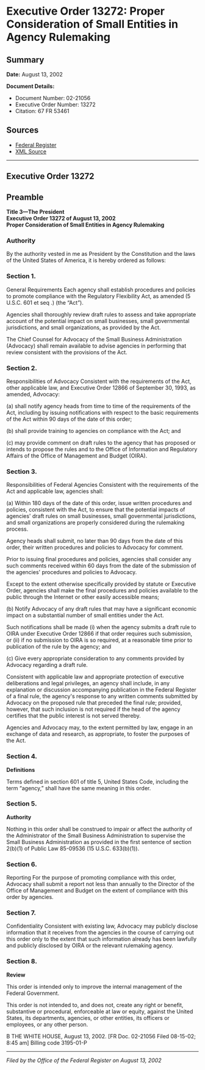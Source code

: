 # Executive Order 13272: Proper Consideration of Small Entities in Agency Rulemaking

## Summary

**Date:** August 13, 2002

**Document Details:**
- Document Number: 02-21056
- Executive Order Number: 13272
- Citation: 67 FR 53461

## Sources
- [Federal Register](https://www.federalregister.gov/documents/2002/08/16/02-21056/proper-consideration-of-small-entities-in-agency-rulemaking)
- [XML Source](https://www.federalregister.gov/documents/full_text/xml/2002/08/16/02-21056.xml)

---

## Executive Order 13272

## Preamble

**Title 3—The President**  
**Executive Order 13272 of August 13, 2002**  
**Proper Consideration of Small Entities in Agency Rulemaking**

### Authority

By the authority vested in me as President by the Constitution and the laws of the United States of America, it is hereby ordered as follows:
### Section 1.

General Requirements
Each agency shall establish procedures and policies to promote compliance with the Regulatory Flexibility Act, as amended (5 U.S.C. 601 
et seq
.) (the “Act”).

Agencies shall thoroughly review draft rules to assess and take appropriate account of the potential impact on small businesses, small governmental jurisdictions, and small organizations, as provided by the Act.

The Chief Counsel for Advocacy of the Small Business Administration (Advocacy) shall remain available to advise agencies in performing that review consistent with the provisions of the Act.
### Section 2.

Responsibilities of Advocacy
Consistent with the requirements of the Act, other applicable law, and Executive Order 12866 of September 30, 1993, as amended, Advocacy:

(a) shall notify agency heads from time to time of the requirements of the Act, including by issuing notifications with respect to the basic requirements of the Act within 90 days of the date of this order;

(b) shall provide training to agencies on compliance with the Act; and

(c) may provide comment on draft rules to the agency that has proposed or intends to propose the rules and to the Office of Information and Regulatory Affairs of the Office of Management and Budget (OIRA).
### Section 3.

Responsibilities of Federal Agencies
Consistent with the requirements of the Act and applicable law, agencies shall:

(a) Within 180 days of the date of this order, issue written procedures and policies, consistent with the Act, to ensure that the potential impacts of agencies' draft rules on small businesses, small governmental jurisdictions, and small organizations are properly considered during the rulemaking process.

Agency heads shall submit, no later than 90 days from the date of this order, their written procedures and policies to Advocacy for comment.

Prior to issuing final procedures and policies, agencies shall consider any such comments received within 60 days from the date of the submission of the agencies' procedures and policies to Advocacy.

Except to the extent otherwise specifically provided by statute or Executive Order, agencies shall make the final procedures and policies available to the public through the Internet or other easily accessible means;

(b) Notify Advocacy of any draft rules that may have a significant economic impact on a substantial number of small entities under the Act.

Such notifications shall be made (i) when the agency submits a draft rule to OIRA under Executive Order 12866 if that order requires such submission, or (ii) if no submission to OIRA is so required, at a reasonable time prior to publication of the rule by the agency; and

(c) Give every appropriate consideration to any comments provided by Advocacy regarding a draft rule.

Consistent with applicable law and appropriate protection of executive deliberations and legal privileges, an agency shall include, in any explanation or discussion accompanying publication in the 
Federal Register
of a final rule, the agency's response to any written comments submitted by Advocacy on the proposed rule that preceded the 
final rule; provided, however, that such inclusion is not required if the head of the agency certifies that the public interest is not served thereby.

Agencies and Advocacy may, to the extent permitted by law, engage in an exchange of data and research, as appropriate, to foster the purposes of the Act.
### Section 4.

**Definitions**

Terms defined in section 601 of title 5, United States Code, including the term “agency,” shall have the same meaning in this order.
### Section 5.

**Authority**

Nothing in this order shall be construed to impair or affect the authority of the Administrator of the Small Business Administration to supervise the Small Business Administration as provided in the first sentence of section 2(b)(1) of Public Law 85-09536 (15 U.S.C. 633(b)(1)).
### Section 6.

Reporting
For the purpose of promoting compliance with this order, Advocacy shall submit a report not less than annually to the Director of the Office of Management and Budget on the extent of compliance with this order by agencies.
### Section 7.

Confidentiality
Consistent with existing law, Advocacy may publicly disclose information that it receives from the agencies in the course of carrying out this order only to the extent that such information already has been lawfully and publicly disclosed by OIRA or the relevant rulemaking agency.
### Section 8.

**Review**

This order is intended only to improve the internal management of the Federal Government.

This order is not intended to, and does not, create any right or benefit, substantive or procedural, enforceable at law or equity, against the United States, its departments, agencies, or other entities, its officers or employees, or any other person.

B
THE WHITE HOUSE,
August 13, 2002.
[FR Doc. 02-21056
Filed 08-15-02; 8:45 am]
Billing code 3195-01-P

---

*Filed by the Office of the Federal Register on August 13, 2002*
